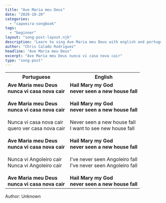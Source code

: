 ```yaml
---
title: "Ave Maria meu Deus"
date: "2020-10-20"
categories: 
  - "capoeira-songbook"
tags: 
  - "beginner"
layout: "song-post-layout.njk"
description: "Learn to sing Ave Maria meu Deus with english and portuguese translations along with a video to help you learn."
author: "Chris Calado Rodriguez"
headline: "Ave Maria meu Deus"
excerpt: "Ave Maria meu Deus nunca vi casa nova cair"
type: "song-post"
---
```


<table class="capoeira-table">
    <tr class="header-row">
        <th>Portuguese</th>
        <th>English</th>
    </tr>
    <tr>
        <td>
            <strong>Ave Maria meu Deus<br>
            nunca vi casa nova cair</strong><br><br>
            <strong>Ave Maria meu Deus<br>
            nunca vi casa nova cair</strong><br><br>
            Nunca vi casa nova cair<br>
            quero ver casa nova cair<br><br>
            <strong>Ave Maria meu Deus<br>
            nunca vi casa nova cair</strong><br><br>
            Nunca vi Angoleiro cair<br>
            Nunca vi Angoleiro cair<br><br>
            <strong>Ave Maria meu Deus<br>
            nunca vi casa nova cair</strong>
        </td>
        <td>
            <strong>Hail Mary my God<br>
            never seen a new house fall</strong><br><br>
            <strong>Hail Mary my God<br>
            never seen a new house fall</strong><br><br>
            Never seen a new house fall<br>
            I want to see new house fall<br><br>
            <strong>Hail Mary my God<br>
            never seen a new house fall</strong><br><br>
            I've never seen Angoleiro fall<br>
            I've never seen Angoleiro fall<br><br>
            <strong>Hail Mary my God<br>
            never seen a new house fall</strong>
        </td>
    </tr>
</table>

<figcaption>
Author: Unknown
</figcaption>